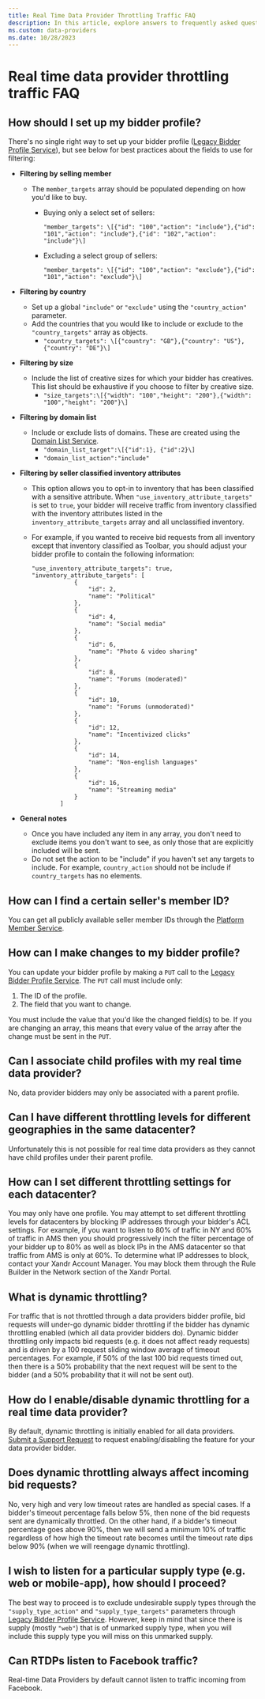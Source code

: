 ```yaml
---
title: Real Time Data Provider Throttling Traffic FAQ
description: In this article, explore answers to frequently asked questions (FAQS) about real time data provider throttling traffic.
ms.custom: data-providers
ms.date: 10/28/2023
---
```


# Real time data provider throttling traffic FAQ

## How should I set up my bidder profile?

There's no single right way to set up your bidder profile ([Legacy Bidder Profile Service](../bidders/legacy-bidder-profile-service.md)), but see below for best practices about the fields to use for filtering:

- **Filtering by selling member**
  - The `member_targets` array should be populated depending on how you'd like to buy.
    - Buying only a select set of sellers:

      `"member_targets": \[{"id": "100","action": "include"},{"id": "101","action": "include"},{"id": "102","action": "include"}\]`

    - Excluding a select group of sellers:

      `"member_targets": \[{"id": "100","action": "exclude"},{"id": "101","action": "exclude"}\]`
- **Filtering by country**
  - Set up a global `"include"` or `"exclude"` using the `"country_action"` parameter.
  - Add the countries that you would like to include or exclude to the `"country_targets"` array as objects.
    - `"country_targets": \[{"country": "GB"},{"country": "US"},{"country": "DE"}\]`
- **Filtering by size**
  - Include the list of creative sizes for which your bidder has creatives. This list should be exhaustive if you choose to filter by creative size.
    - `"size_targets":\[{"width": "100","height": "200"},{"width": "100","height": "200"}\]`
- **Filtering by domain list**
  - Include or exclude lists of domains. These are created using the [Domain List Service](../bidders/domain-list-service.md).
    - `"domain_list_target":\[{"id":1}, {"id":2}\]`
    - `"domain_list_action":"include"`
- **Filtering by seller classified inventory attributes**
  - This option allows you to opt-in to inventory that has been classified with a sensitive attribute. When `"use_inventory_attribute_targets"` is set to `true`, your bidder will receive traffic from inventory classified with the inventory attributes listed in the `inventory_attribute_targets` array and all unclassified inventory.

  - For example, if you wanted to receive bid requests from all inventory except that inventory classified as Toolbar, you should adjust your bidder profile to contain the following information:

    ```
    "use_inventory_attribute_targets": true,
    "inventory_attribute_targets": [
                {
                    "id": 2,
                    "name": "Political"
                },
                {
                    "id": 4,
                    "name": "Social media"
                },
                {
                    "id": 6,
                    "name": "Photo & video sharing"
                },
                {
                    "id": 8,
                    "name": "Forums (moderated)"
                },
                {
                    "id": 10,
                    "name": "Forums (unmoderated)"
                },
                {
                    "id": 12,
                    "name": "Incentivized clicks"
                },
                {
                    "id": 14,
                    "name": "Non-english languages"
                },
                {
                    "id": 16,
                    "name": "Streaming media"
                }
            ]
    ```

- **General notes**
  - Once you have included any item in any array, you don't need to exclude items you don't want to see, as only those that are explicitly included will be sent.
  - Do not set the action to be "include" if you haven't set any targets to include. For example, `country_action` should not be include if `country_targets` has no elements.

## How can I find a certain seller's member ID?

You can get all publicly available seller member IDs through the [Platform Member Service](../bidders/platform-member-service.md).

## How can I make changes to my bidder profile?

You can update your bidder profile by making a `PUT` call to the [Legacy Bidder Profile Service](../bidders/legacy-bidder-profile-service.md). The `PUT` call must include only:

1. The ID of the profile.
1. The field that you want to change.

You must include the value that you'd like the changed field(s) to be. If you are changing an array, this means that every value of the array after the change must be sent in the `PUT`.

## Can I associate child profiles with my real time data provider?

No, data provider bidders may only be associated with a parent profile.

## Can I have different throttling levels for different geographies in the same datacenter?

Unfortunately this is not possible for real time data providers as they cannot have child profiles under their parent profile.

## How can I set different throttling settings for each datacenter?

You may only have one profile. You may attempt to set different throttling levels for datacenters by blocking IP addresses through your bidder's ACL settings. For example, if you want to listen to 80% of traffic in NY and 60% of traffic in AMS then you should progressively inch the filter percentage of your bidder up to 80% as well as block IPs in the AMS datacenter so that traffic from AMS is only at 60%. To determine what IP addresses to block, contact your Xandr Account Manager. You may block them through the Rule Builder in the Network section of the Xandr Portal.

## What is dynamic throttling?

For traffic that is not throttled through a data providers bidder profile, bid requests will under-go dynamic bidder throttling if the bidder has dynamic throttling enabled (which all data provider bidders do). Dynamic bidder throttling only impacts bid requests (e.g. it does not affect ready requests) and is driven by a 100 request sliding window average of timeout percentages. For example, if 50% of the last 100 bid requests timed out, then there is a 50% probability that the next request will be sent to the bidder (and a 50% probability that it will not be sent out).

## How do I enable/disable dynamic throttling for a real time data provider?

By default, dynamic throttling is initially enabled for all data providers. [Submit a Support Request](https://help.xandr.com/s/login/) to request enabling/disabling the feature for your data provider bidder.

## Does dynamic throttling always affect incoming bid requests?

No, very high and very low timeout rates are handled as special cases. If a bidder's timeout percentage falls below 5%, then none of the bid requests sent are dynamically throttled. On the other hand, if a bidder's timeout percentage goes above 90%, then we will send a minimum 10% of traffic regardless of how high the timeout rate becomes until the timeout rate dips below 90% (when we will reengage dynamic throttling).

## I wish to listen for a particular supply type (e.g. web or mobile-app), how should I proceed?

The best way to proceed is to exclude undesirable supply types through the `"supply_type_action"` and `"supply_type_targets"` parameters through [Legacy Bidder Profile Service](../bidders/legacy-bidder-profile-service.md). However, keep in mind that since there is supply (mostly `"web"`) that is of unmarked supply type, when you will include this supply type you will miss on this unmarked supply.

## Can RTDPs listen to Facebook traffic?

Real-time Data Providers by default cannot listen to traffic incoming from Facebook.
